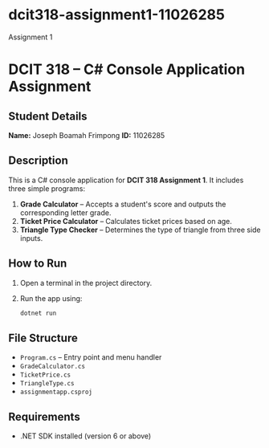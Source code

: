 # dcit318-assignment1-11026285

Assignment 1

# DCIT 318 – C# Console Application Assignment

## Student Details

**Name:** Joseph Boamah Frimpong
**ID:** 11026285

## Description

This is a C# console application for **DCIT 318 Assignment 1**. It includes three simple programs:

1. **Grade Calculator** – Accepts a student's score and outputs the corresponding letter grade.
2. **Ticket Price Calculator** – Calculates ticket prices based on age.
3. **Triangle Type Checker** – Determines the type of triangle from three side inputs.

## How to Run

1. Open a terminal in the project directory.
2. Run the app using:

   ```bash
   dotnet run
   ```

## File Structure

* `Program.cs` – Entry point and menu handler
* `GradeCalculator.cs`
* `TicketPrice.cs`
* `TriangleType.cs`
* `assignmentapp.csproj`

## Requirements

* .NET SDK installed (version 6 or above)



